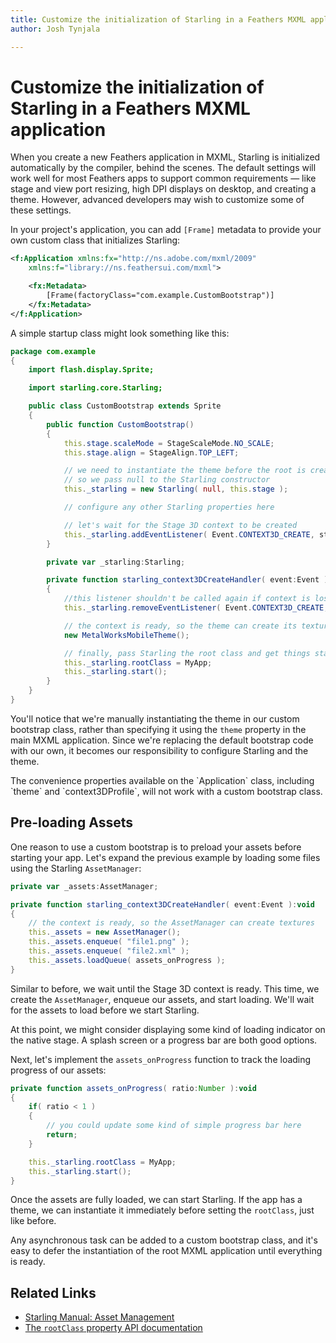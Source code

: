 ```yaml
---
title: Customize the initialization of Starling in a Feathers MXML application  
author: Josh Tynjala

---
```

# Customize the initialization of Starling in a Feathers MXML application

When you create a new Feathers application in MXML, Starling is initialized automatically by the compiler, behind the scenes. The default settings will work well for most Feathers apps to support common requirements — like stage and view port resizing, high DPI displays on desktop, and creating a theme. However, advanced developers may wish to customize some of these settings.

In your project's application, you can add `[Frame]` metadata to provide your own custom class that initializes Starling:

``` xml
<f:Application xmlns:fx="http://ns.adobe.com/mxml/2009"
	xmlns:f="library://ns.feathersui.com/mxml">

	<fx:Metadata>
		[Frame(factoryClass="com.example.CustomBootstrap")]
	</fx:Metadata>
</f:Application>
```

A simple startup class might look something like this:

``` actionscript
package com.example
{
	import flash.display.Sprite;

	import starling.core.Starling;

	public class CustomBootstrap extends Sprite
	{
		public function CustomBootstrap()
		{
			this.stage.scaleMode = StageScaleMode.NO_SCALE;
			this.stage.align = StageAlign.TOP_LEFT;

			// we need to instantiate the theme before the root is created,
			// so we pass null to the Starling constructor
			this._starling = new Starling( null, this.stage );

			// configure any other Starling properties here

			// let's wait for the Stage 3D context to be created
			this._starling.addEventListener( Event.CONTEXT3D_CREATE, starling_context3DCreateHandler );
		}

		private var _starling:Starling;

		private function starling_context3DCreateHandler( event:Event ):void
		{
			//this listener shouldn't be called again if context is lost
			this._starling.removeEventListener( Event.CONTEXT3D_CREATE, starling_context3DCreateHandler );

			// the context is ready, so the theme can create its textures
			new MetalWorksMobileTheme();

			// finally, pass Starling the root class and get things started!
			this._starling.rootClass = MyApp;
			this._starling.start();
		}
	}
}
```

You'll notice that we're manually instantiating the theme in our custom bootstrap class, rather than specifying it using the `theme` property in the main MXML application. Since we're replacing the default bootstrap code with our own, it becomes our responsibility to configure Starling and the theme.

<aside class="warn">The convenience properties available on the `Application` class, including `theme` and `context3DProfile`, will not work with a custom bootstrap class.</aside>

## Pre-loading Assets

One reason to use a custom bootstrap is to preload your assets before starting your app. Let's expand the previous example by loading some files using the Starling `AssetManager`:

``` actionscript
private var _assets:AssetManager;

private function starling_context3DCreateHandler( event:Event ):void
{
	// the context is ready, so the AssetManager can create textures
	this._assets = new AssetManager();
	this._assets.enqueue( "file1.png" );
	this._assets.enqueue( "file2.xml" );
	this._assets.loadQueue( assets_onProgress );
}
```

Similar to before, we wait until the Stage 3D context is ready. This time, we create the `AssetManager`, enqueue our assets, and start loading. We'll wait for the assets to load before we start Starling.

<aside class="info">At this point, we might consider displaying some kind of loading indicator on the native stage. A splash screen or a progress bar are both good options.</aside>

Next, let's implement the `assets_onProgress` function to track the loading progress of our assets:

``` actionscript
private function assets_onProgress( ratio:Number ):void
{
	if( ratio < 1 )
	{
		// you could update some kind of simple progress bar here
		return;
	}

	this._starling.rootClass = MyApp;
	this._starling.start();
}
```

Once the assets are fully loaded, we can start Starling. If the app has a theme, we can instantiate it immediately before setting the `rootClass`, just like before.

<aside class="info">Any asynchronous task can be added to a custom bootstrap class, and it's easy to defer the instantiation of the root MXML application until everything is ready.</aside>

## Related Links

-   [Starling Manual: Asset Management](http://wiki.starling-framework.org/manual/asset_management)
-   [The `rootClass` property API documentation](http://doc.starling-framework.org/current/starling/core/Starling.html#rootClass)